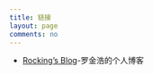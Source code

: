 ```yaml
---
title: 链接
layout: page
comments: no
---
```


* [Rocking’s Blog](http://rocking.sinaapp.com/)-罗金浩的个人博客


<br />
<br />
<br />
<br />
<br />
<br />
<br />
<br />
<br />
<br />

